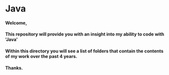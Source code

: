 # Java

#### Welcome,

#### This repository will provide you with an insight into my ability to code with 'Java'

#### Within this directory you will see a list of folders that contain the contents of my work over the past 4 years.

#### Thanks.
